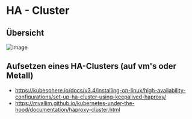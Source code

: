 # HA - Cluster 

## Übersicht 

![image](https://github.com/jmetzger/training-kubernetes-advanced/assets/1933318/9f791d15-8c97-4f07-862b-cc2bf6035dc0)

## Aufsetzen eines HA-Clusters (auf vm's oder Metall)

  * https://kubesphere.io/docs/v3.4/installing-on-linux/high-availability-configurations/set-up-ha-cluster-using-keepalived-haproxy/
  * https://mvallim.github.io/kubernetes-under-the-hood/documentation/haproxy-cluster.html  

